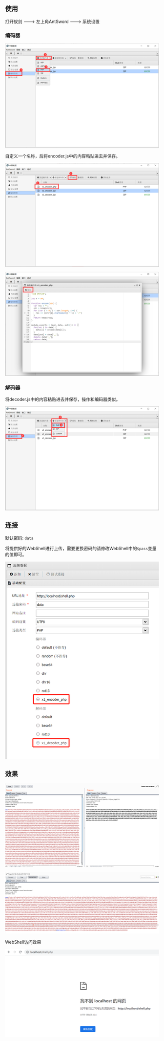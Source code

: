 ## 使用

打开蚁剑 ---> 左上角AntSword ---> 系统设置

### 编码器

![image-20210228185714988](images/README/image-20210228185714988.png)

自定义一个名称，后将encoder.js中的内容粘贴进去并保存。

![image-20210228185852855](images/README/image-20210228185852855.png)

![image-20210228190110669](images/README/image-20210228190110669.png)

### 解码器

将decoder.js中的内容粘贴进去并保存，操作和编码器类似。

![image-20210228190155283](images/README/image-20210228190155283.png)

## 连接

默认密码: `data`

将提供好的WebShell进行上传，需要更换密码的请修改WebShell中的`$pass`变量的值即可。

![image-20210228190636512](images/README/image-20210228190636512.png)

## 效果

![image-20210114210329274](images/README/image-20210114210329274.png)

![image-20210114210441008](images/README/image-20210114210441008.png)

WebShell访问效果

![image-20210114210441008](images/README/image-20210223210441008.png)
